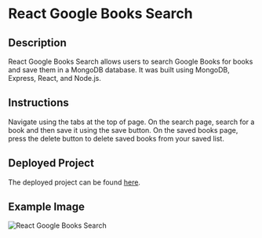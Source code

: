 # React Google Books Search

## Description
React Google Books Search allows users to search Google Books for books and save them in a MongoDB database. It was built using MongoDB, Express, React, and Node.js.

## Instructions
Navigate using the tabs at the top of page. On the search page, search for a book and then save it using the save button. On the saved books page, press the delete button to delete saved books from your saved list.

## Deployed Project
The deployed project can be found [here](https://dry-dusk-88631.herokuapp.com/).

## Example Image
![React Google Books Search]()
